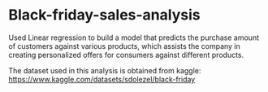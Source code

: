 # Black-friday-sales-analysis
Used Linear regression to build a model that predicts the purchase amount of customers against various products, which assists the company in creating personalized offers for consumers against different products.


The dataset used in this analysis is obtained from kaggle: https://www.kaggle.com/datasets/sdolezel/black-friday

